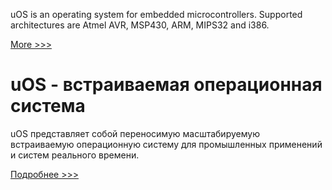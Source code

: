 uOS is an operating system for embedded microcontrollers. Supported architectures are Atmel AVR, MSP430, ARM, MIPS32 and i386.

[More >>>](about)

# uOS - встраиваемая операционная система #
uOS представляет собой переносимую масштабируемую встраиваемую операционную систему для промышленных применений и систем реального времени.

[Подробнее >>>](about_ru)